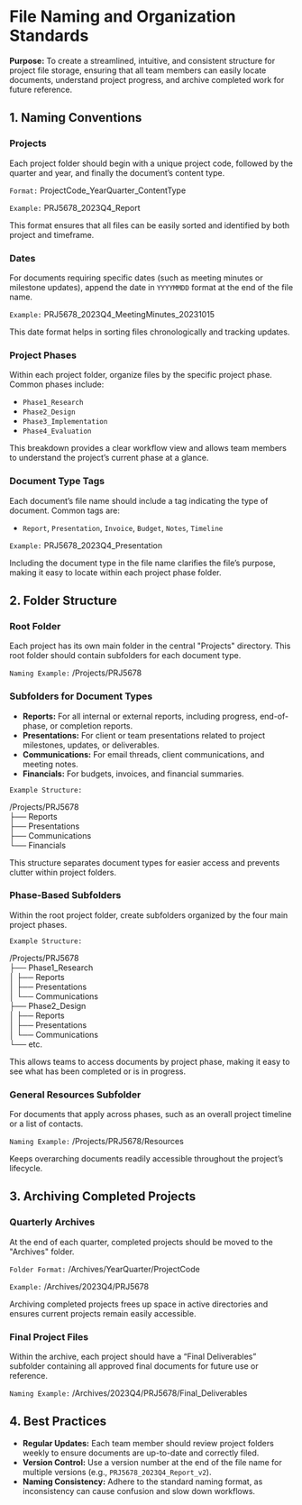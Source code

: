 File Naming and Organization Standards
======================================

**Purpose:** To create a streamlined, intuitive, and consistent structure for project file storage, ensuring that all team members can easily locate documents, understand project progress, and archive completed work for future reference.

1\. Naming Conventions
----------------------

### Projects

Each project folder should begin with a unique project code, followed by the quarter and year, and finally the document’s content type.

`Format:` ProjectCode\_YearQuarter\_ContentType

`Example:` PRJ5678\_2023Q4\_Report

This format ensures that all files can be easily sorted and identified by both project and timeframe.

### Dates

For documents requiring specific dates (such as meeting minutes or milestone updates), append the date in `YYYYMMDD` format at the end of the file name.

`Example:` PRJ5678\_2023Q4\_MeetingMinutes\_20231015

This date format helps in sorting files chronologically and tracking updates.

### Project Phases

Within each project folder, organize files by the specific project phase. Common phases include:

*   `Phase1_Research`
*   `Phase2_Design`
*   `Phase3_Implementation`
*   `Phase4_Evaluation`

This breakdown provides a clear workflow view and allows team members to understand the project’s current phase at a glance.

### Document Type Tags

Each document’s file name should include a tag indicating the type of document. Common tags are:

*   `Report`, `Presentation`, `Invoice`, `Budget`, `Notes`, `Timeline`

`Example:` PRJ5678\_2023Q4\_Presentation

Including the document type in the file name clarifies the file’s purpose, making it easy to locate within each project phase folder.

2\. Folder Structure
--------------------

### Root Folder

Each project has its own main folder in the central "Projects" directory. This root folder should contain subfolders for each document type.

`Naming Example:` /Projects/PRJ5678

### Subfolders for Document Types

*   **Reports:** For all internal or external reports, including progress, end-of-phase, or completion reports.
*   **Presentations:** For client or team presentations related to project milestones, updates, or deliverables.
*   **Communications:** For email threads, client communications, and meeting notes.
*   **Financials:** For budgets, invoices, and financial summaries.

`Example Structure:`

/Projects/PRJ5678  
├── Reports  
├── Presentations  
├── Communications  
└── Financials  

This structure separates document types for easier access and prevents clutter within project folders.

### Phase-Based Subfolders

Within the root project folder, create subfolders organized by the four main project phases.

`Example Structure:`

/Projects/PRJ5678  
├── Phase1\_Research  
│   ├── Reports  
│   ├── Presentations  
│   └── Communications  
├── Phase2\_Design  
│   ├── Reports  
│   ├── Presentations  
│   └── Communications  
└── etc.

This allows teams to access documents by project phase, making it easy to see what has been completed or is in progress.

### General Resources Subfolder

For documents that apply across phases, such as an overall project timeline or a list of contacts.

`Naming Example:` /Projects/PRJ5678/Resources

Keeps overarching documents readily accessible throughout the project’s lifecycle.

3\. Archiving Completed Projects
--------------------------------

### Quarterly Archives

At the end of each quarter, completed projects should be moved to the "Archives" folder.

`Folder Format:` /Archives/YearQuarter/ProjectCode

`Example:` /Archives/2023Q4/PRJ5678

Archiving completed projects frees up space in active directories and ensures current projects remain easily accessible.

### Final Project Files

Within the archive, each project should have a “Final Deliverables” subfolder containing all approved final documents for future use or reference.

`Naming Example:` /Archives/2023Q4/PRJ5678/Final\_Deliverables

4\. Best Practices
------------------

*   **Regular Updates:** Each team member should review project folders weekly to ensure documents are up-to-date and correctly filed.
*   **Version Control:** Use a version number at the end of the file name for multiple versions (e.g., `PRJ5678_2023Q4_Report_v2`).
*   **Naming Consistency:** Adhere to the standard naming format, as inconsistency can cause confusion and slow down workflows.